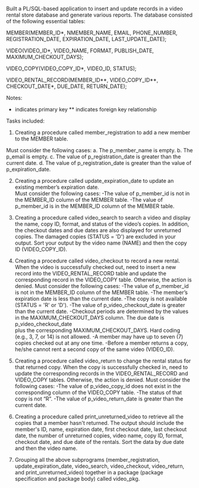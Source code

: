 
Built a PL/SQL-based application to insert and update records in a video rental store database and generate various reports. 
The database consisted of the following essential tables:

MEMBER(MEMBER_ID*, NMEMBER_NAME, EMAIL, PHONE_NUMBER, REGISTRATION_DATE, EXPIRATION_DATE, LAST_UPDATE_DATE);

VIDEO(VIDEO_ID*, VIDEO_NAME, FORMAT, PUBLISH_DATE, MAXIMUM_CHECKOUT_DAYS);

VIDEO_COPY(VIDEO_COPY_ID*, VIDEO_ID, STATUS);

VIDEO_RENTAL_RECORD(MEMBER_ID**, VIDEO_COPY_ID**, CHECKOUT_DATE*, DUE_DATE, RETURN_DATE);

Notes: 
 * indicates primary key
 ** indicates foreign key relationship

Tasks included:
1. Creating a procedure called member_registration to add a new member to the MEMBER table. 

Must consider the following cases:
  a. The p_member_name is empty.
  b. The p_email is empty.
  c. The value of p_registration_date is greater than the current date. 
  d. The value of p_registration_date is greater than the value of p_expiration_date.

2. Creating a procedure called update_expiration_date to update an existing member’s expiration date.  
Must consider the following cases:
  -The value of p_member_id is not in the MEMBER_ID column of the MEMBER table.
  -The value of p_member_id is in the MEMBER_ID column of the MEMBER table.

3. Creating a procedure called video_search to search a video and display the name, copy ID, format, and status of the video’s copies. In addition, the checkout dates and due dates are also displayed for unreturned copies. The damaged copies (STATUS = 'D') are excluded in your output. Sort your output by the video name (NAME) and then the copy ID (VIDEO_COPY_ID).

4. Creating a procedure called video_checkout to record a new rental. When the video is successfully checked out, need to insert a new record into the VIDEO_RENTAL_RECORD table and update the corresponding record in the VIDEO_COPY table. Otherwise, the action is denied. 
Must consider the following cases:
  -The value of p_member_id is not in the MEMBER_ID column of the MEMBER table.
  -The member’s expiration date is less than the current date. 
  -The copy is not available (STATUS = 'R' or 'D').
  -The value of p_video_checkout_date is greater than the current date. 
  -Checkout periods are determined by the values in the MAXIMUM_CHECKOUT_DAYS column. The due date is p_video_checkout_date   
   plus the corresponding MAXIMUM_CHECKOUT_DAYS. Hard coding (e.g., 3, 7, or 14) is not allowed. 
  -A member may have up to seven (7) copies checked out at any one time. 
  -Before a member returns a copy, he/she cannot rent a second copy of the same video (VIDEO_ID). 	

5. Creating a procedure called video_return to change the rental status for that returned copy. When the copy is successfully checked in, need to update the corresponding records in the VIDEO_RENTAL_RECORD and VIDEO_COPY tables. Otherwise, the action is denied. 
Must consider the following cases:
  -The value of p_video_copy_id does not exist in the corresponding column of the VIDEO_COPY table.
  -The status of that copy is not “R”.
  -The value of p_video_return_date is greater than the current date. 

6. Creating a procedure called print_unreturned_video to retrieve all the copies that a member hasn't returned. The output should include the member's ID, name, expiration date, first checkout date, last checkout date, the number of unreturned copies, video name, copy ID, format, checkout date, and due date of the rentals. Sort the data by due date and then the video name.

7. Grouping all the above subprograms (member_registration, update_expiration_date, video_search, video_checkout, video_return, and print_unreturned_video) together in a package (package specification and package body) called video_pkg. 

